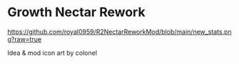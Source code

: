 # Growth Nectar Rework
https://github.com/royal0959/R2NectarReworkMod/blob/main/new_stats.png?raw=true

Idea & mod icon art by colonel